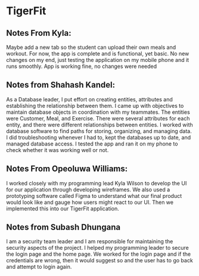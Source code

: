# TigerFit
## Notes From Kyla:
  Maybe add a new tab so the student can upload their own meals and workout. For now, the app is complete and is functional, yet basic.
  No new changes on my end, just testing the application on my mobile phone and it runs smoothly. App is working fine, no changes were needed
## Notes from Shahash Kandel:
  As a Database leader, I put effort on creating entities, attributes and establishing the relationship between them. I came up with objectives to maintain database objects in coordination with my teammates. The entities were Customer, Meal, and Exercise. There were several attributes for each entity, and there were different relationships between entities. I worked with database software to find paths for storing, organizing, and managing data. I did troubleshooting whenever I had to, kept the databases up to date, and managed database access. I tested the app and ran it on my phone to check whether it was working well or not.
## Notes From Opeoluwa Williams:
  I worked closely with my programming lead Kyla Wilson to develop the UI for our application through developing wireframes. We also used a prototyping software called Figma to understand what our final product would look like and gauge how users might react to our UI. Then we implemented this into our TigerFit application.
## Notes from Subash Dhungana
I am a security team leader and I am responsible for maintaining the security aspects of the project. I helped my programming leader to secure the login page and the home page. We worked for the login page and if the credentials are wrong, then it would suggest so and the user has to go back and attempt to login again. 
